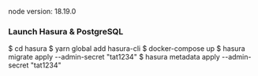 node version: 18.19.0


### Launch Hasura & PostgreSQL

$ cd hasura
$ yarn global add hasura-cli
$ docker-compose up
$ hasura migrate apply --admin-secret "tat1234"
$ hasura metadata apply --admin-secret "tat1234"






